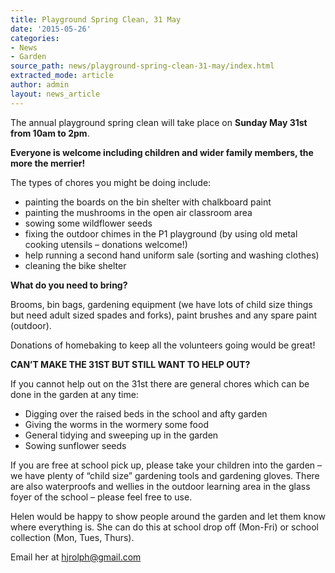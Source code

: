 ```yaml
---
title: Playground Spring Clean, 31 May
date: '2015-05-26'
categories:
- News
- Garden
source_path: news/playground-spring-clean-31-may/index.html
extracted_mode: article
author: admin
layout: news_article
---
```


The annual playground spring clean will take place on **Sunday May 31st from 10am to 2pm**.

**Everyone is welcome including children and wider family members, the more the merrier!**

The types of chores you might be doing include:

- painting the boards on the bin shelter with chalkboard paint
- painting the mushrooms in the open air classroom area
- sowing some wildflower seeds
- fixing the outdoor chimes in the P1 playground (by using old metal cooking utensils – donations welcome!)
- help running a second hand uniform sale (sorting and washing clothes)
- cleaning the bike shelter

**What do you need to bring?**

Brooms, bin bags, gardening equipment (we have lots of child size things but need adult sized spades and forks), paint brushes and any spare paint (outdoor).

Donations of homebaking to keep all the volunteers going would be great!

**CAN’T MAKE THE 31ST BUT STILL WANT TO HELP OUT?**

If you cannot help out on the 31st there are general chores which can be done in the garden at any time:

- Digging over the raised beds in the school and afty garden
- Giving the worms in the wormery some food
- General tidying and sweeping up in the garden
- Sowing sunflower seeds

If you are free at school pick up, please take your children into the garden – we have plenty of “child size” gardening tools and gardening gloves. There are also waterproofs and wellies in the outdoor learning area in the glass foyer of the school – please feel free to use.

Helen would be happy to show people around the garden and let them know where everything is. She can do this at school drop off (Mon-Fri) or school collection (Mon, Tues, Thurs).

Email her at [hjrolph@gmail.com](mailto:hjrolph@gmail.com)
